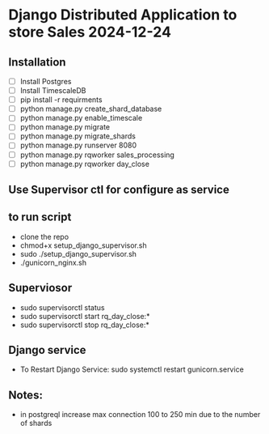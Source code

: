 #  Django Distributed  Application to store Sales 2024-12-24
##  Installation
- [ ] Install Postgres
- [ ] Install TimescaleDB
- [ ] pip install -r requirments
- [ ] python manage.py create_shard_database
- [ ] python manage.py enable_timescale
- [ ] python manage.py migrate
- [ ] python manage.py migrate_shards
- [ ] python manage.py runserver 8080
- [ ] python manage.py rqworker sales_processing
- [ ] python manage.py rqworker day_close

## Use Supervisor ctl for configure as service

## to run script

- clone the repo
- chmod+x setup_django_supervisor.sh
- sudo ./setup_django_supervisor.sh
- ./gunicorn_nginx.sh

## Superviosor
- sudo supervisorctl status
- sudo supervisorctl start rq_day_close:*
- sudo supervisorctl stop rq_day_close:*

## Django service
 - To Restart Django Service: sudo systemctl restart gunicorn.service

## Notes:
- in postgreql increase max connection 100 to 250 min due to the number of shards